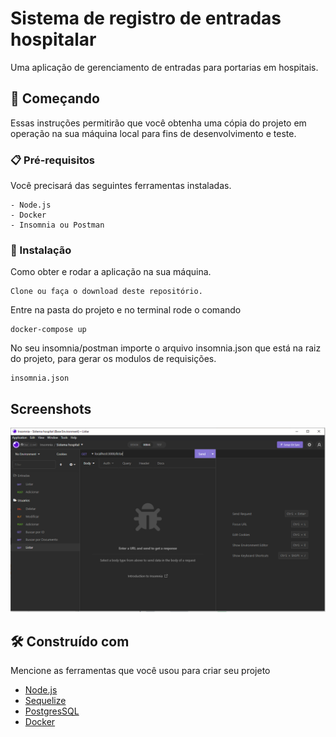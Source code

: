 
# Sistema de registro de entradas hospitalar

Uma aplicação de gerenciamento de entradas para portarias em hospitais.

## 🚀 Começando

Essas instruções permitirão que você obtenha uma cópia do projeto em operação na sua máquina local para fins de desenvolvimento e teste.

### 📋 Pré-requisitos

Você precisará das seguintes ferramentas instaladas.

```
- Node.js
- Docker
- Insomnia ou Postman
```

### 🔧 Instalação

Como obter e rodar a aplicação na sua máquina.


```
Clone ou faça o download deste repositório.
```

Entre na pasta do projeto e no terminal rode o comando

```
docker-compose up
```

No seu insomnia/postman importe o arquivo insomnia.json que está na raiz do projeto, para gerar os modulos de requisições.
```
insomnia.json
```
## Screenshots

![](insomnia.PNG?raw=true "Optional Title")

## 🛠️ Construído com

Mencione as ferramentas que você usou para criar seu projeto

* [Node.js](https://nodejs.org/en/)
* [Sequelize](https://sequelize.org/)
* [PostgresSQL](https://www.postgresql.org/)
* [Docker](https://www.docker.com/)

